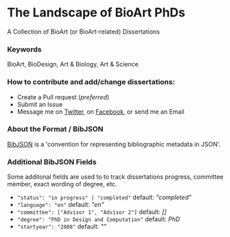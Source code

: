 # The Landscape of BioArt PhDs
A Collection of BioArt (or BioArt-related) Dissertations



### Keywords
BioArt, BioDesign, Art & Biology, Art & Science

### How to contribute and add/change dissertations:
 - Create a Pull request (_preferred_)
 - Submit an Issue 
 - Message me on [Twitter](https://twitter.com/trembl), on [Facebook](https://www.facebook.com/trembl), or send me an Email

### About the Format / BibJSON
[BibJSON](http://okfnlabs.org/bibjson/) is a 'convention for representing bibliographic metadata in JSON'. 

### Additional BibJSON Fields

Some additonal fields are used to to track dissertations progress, committee member, exact wording of degree, etc.

- `"status": "in progress" | "completed"` default: _"completed"_
- `"language": "en"` default: _"en"_
- `"committee": ["Advisor 1", "Advisor 2"]` default: _[]_
- `"degree": "PhD in Design and Computation"` default: _PhD_
- `"startyear": "2008"` default: _""_ ` `

